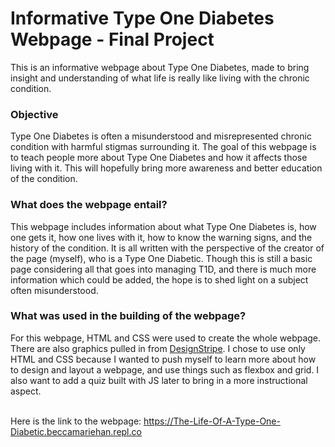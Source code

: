 # Informative Type One Diabetes Webpage - Final Project
This is an informative webpage about Type One Diabetes, made to bring insight and understanding of what life is really like living with the chronic condition.

### Objective

Type One Diabetes is often a misunderstood and misrepresented chronic condition with harmful stigmas surrounding it. The goal of this webpage is to teach people more about Type One Diabetes and how it affects those living with it. This will hopefully bring more awareness and better education of the condition.

### What does the webpage entail?

This webpage includes information about what Type One Diabetes is, how one gets it, how one lives with it, how to know the warning signs, and the history of the condition. It is all written with the perspective of the creator of the page (myself), who is a Type One Diabetic. Though this is still a basic page considering all that goes into managing T1D, and there is much more information which could be added, the hope is to shed light on a subject often misunderstood.

### What was used in the building of the webpage?

For this webpage, HTML and CSS were used to create the whole webpage. There are also graphics pulled in from [DesignStripe](https://designstripe.com/). I chose to use only HTML and CSS because I wanted to push myself to learn more about how to design and layout a webpage, and use things such as flexbox and grid. I also want to add a quiz built with JS later to bring in a more instructional aspect.
<br>
<br>

Here is the link to the webpage: <https://The-Life-Of-A-Type-One-Diabetic.beccamariehan.repl.co>
